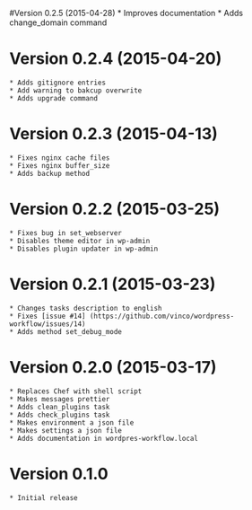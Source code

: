 #Version 0.2.5 (2015-04-28)
    * Improves documentation
    * Adds change_domain command

# Version 0.2.4 (2015-04-20)
    * Adds gitignore entries
    * Add warning to bakcup overwrite
    * Adds upgrade command

# Version 0.2.3 (2015-04-13)

    * Fixes nginx cache files
    * Fixes nginx buffer_size
    * Adds backup method

# Version 0.2.2 (2015-03-25)

    * Fixes bug in set_webserver
    * Disables theme editor in wp-admin
    * Disables plugin updater in wp-admin

# Version 0.2.1 (2015-03-23)

    * Changes tasks description to english
    * Fixes [issue #14] (https://github.com/vinco/wordpress-workflow/issues/14)
    * Adds method set_debug_mode

# Version 0.2.0 (2015-03-17)

    * Replaces Chef with shell script
    * Makes messages prettier
    * Adds clean_plugins task
    * Adds check_plugins task
    * Makes environment a json file
    * Makes settings a json file
    * Adds documentation in wordpres-workflow.local

# Version 0.1.0

    * Initial release
